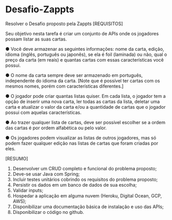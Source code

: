 # Desafio-Zappts
Resolver o Desafio proposto pela Zappts
[REQUISITOS]																			

Seu objetivo nesta tarefa é criar um conjunto de APIs onde os jogadores possam listar as suas cartas.

● Você deve armazenar as seguintes informações: nome da carta, edição, idioma (inglês, português ou
japonês), se ela é foil (laminada) ou não, qual o preço da carta (em reais) e quantas cartas com essas
características você possui.

● O nome da carta sempre deve ser armazenado em português, independente do idioma da carta. [Note
que é possível ter cartas com os mesmos nomes, porém com características diferentes.]

● O jogador pode criar quantas listas quiser. Em cada lista, o jogador tem a opção de inserir uma nova
carta, ler todas as cartas da lista, deletar uma carta e atualizar o valor da carta e/ou a quantidade de
cartas que o jogador possui com aquelas características.

● Ao trazer qualquer lista de cartas, deve ser possível escolher se a ordem das cartas é por ordem
alfabética ou pelo valor.

● Os jogadores podem visualizar as listas de outros jogadores, mas só podem fazer qualquer edição nas
listas de cartas que foram criadas por eles.

[RESUMO]
1. Desenvolver um CRUD completo e funcional do problema proposto;
2. Deve-se usar Java com Spring;
3. Incluir testes unitários cobrindo os requisitos do problema proposto;
4. Persistir os dados em um banco de dados de sua escolha;
5. Validar inputs;
6. Hospedar a aplicação em alguma nuvem (Heroku, Digital Ocean, GCP, AWS);
7. Disponibilizar uma documentação básica de instalação e uso das APIs;
8. Disponibilizar o código no github.
